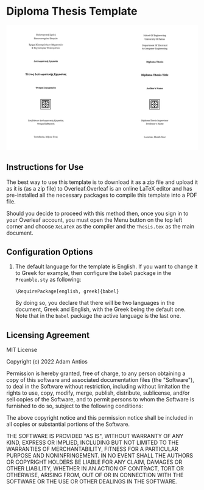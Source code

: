 # Diploma Thesis Template

![](./Resources/two_covers.png)

## Instructions for Use

The best way to use this template is to download it as a zip file and upload it as it is (as a zip file) to Overleaf.Overleaf is an online LaTeX editor and has pre-installed all the necessary packages to compile this template into a PDF file.

Should you decide to proceed with this method then, once you sign in to your Overleaf account, you must open the Menu button on the top left corner and choose `XeLaTeX` as the compiler and the `Thesis.tex` as the main document.

## Configuration Options

1. The default language for the template is English. If you want to change it to Greek for example, then configure the `babel` package in the `Preamble.sty` as following:

	```
	\RequirePackage[english, greek]{babel}
	```

	By doing so, you declare that there will be two languages in the document, Greek and English, with the Greek being the default one. Note that in the `babel` package the active language is the last one.
	
## Licensing Agreement

MIT License

Copyright (c) 2022 Adam Antios

Permission is hereby granted, free of charge, to any person obtaining a copy of this software and associated documentation files (the "Software"), to deal in the Software without restriction, including without limitation the rights to use, copy, modify, merge, publish, distribute, sublicense, and/or sell copies of the Software, and to permit persons to whom the Software is furnished to do so, subject to the following conditions:

The above copyright notice and this permission notice shall be included in all copies or substantial portions of the Software.

THE SOFTWARE IS PROVIDED "AS IS", WITHOUT WARRANTY OF ANY KIND, EXPRESS OR IMPLIED, INCLUDING BUT NOT LIMITED TO THE WARRANTIES OF MERCHANTABILITY, FITNESS FOR A PARTICULAR PURPOSE AND NONINFRINGEMENT. IN NO EVENT SHALL THE AUTHORS OR COPYRIGHT HOLDERS BE LIABLE FOR ANY CLAIM, DAMAGES OR OTHER LIABILITY, WHETHER IN AN ACTION OF CONTRACT, TORT OR OTHERWISE, ARISING FROM, OUT OF OR IN CONNECTION WITH THE SOFTWARE OR THE USE OR OTHER DEALINGS IN THE SOFTWARE.
